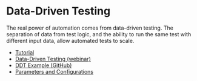 # Data-Driven Testing

The real power of automation comes from data-driven testing. The separation of data from test logic, and the ability to run the same test with different input data, allow automated tests to scale.

- [Tutorial](../Guide/ddt.md)
- [Data-Driven Testing (webinar)](https://youtu.be/gh8pop9LIb0?t=222)
- [DDT Example (GitHub)](https://github.com/Inflectra/rapise-framework-examples/tree/master/OpenMRS_DDT)
- [Parameters and Configurations](../Guide/Frameworks/parameters.md)
